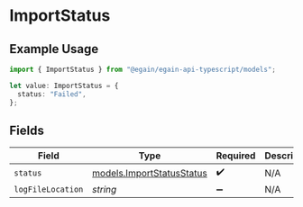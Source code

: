 # ImportStatus

## Example Usage

```typescript
import { ImportStatus } from "@egain/egain-api-typescript/models";

let value: ImportStatus = {
  status: "Failed",
};
```

## Fields

| Field                                                        | Type                                                         | Required                                                     | Description                                                  |
| ------------------------------------------------------------ | ------------------------------------------------------------ | ------------------------------------------------------------ | ------------------------------------------------------------ |
| `status`                                                     | [models.ImportStatusStatus](../models/importstatusstatus.md) | :heavy_check_mark:                                           | N/A                                                          |
| `logFileLocation`                                            | *string*                                                     | :heavy_minus_sign:                                           | N/A                                                          |